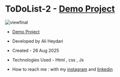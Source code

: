 # ToDoList-2 - [Demo Project](https://aliheydarii.github.io/ToDoList-2/)

![viewfinal](https://github.com/user-attachments/assets/9c20f370-ee96-4fa6-bb0b-2bacfc9dbdf2)

- [Demo Project](https://aliheydarii.github.io/ToDoList-2/)

- Developed by Ali Heydari

- Created - 26 Aug 2025

- Technologies Used - Html , css , Js

- How to reach me : with my [instagram](https://www.instagram.com/alifront_com/) and [linkedin](https://www.linkedin.com/in/ali-heydari-3567b2191/)
